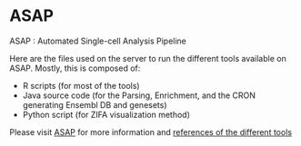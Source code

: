 # ASAP
ASAP : Automated Single-cell Analysis Pipeline

Here are the files used on the server to run the different tools available on ASAP.
Mostly, this is composed of:
- R scripts (for most of the tools)
- Java source code (for the Parsing, Enrichment, and the CRON generating Ensembl DB and genesets)
- Python script (for ZIFA visualization method)

Please visit <a href="asap.epfl.ch">ASAP</a> for more information and <a href="asap.epfl.ch/home/about">references of the different tools</a>
